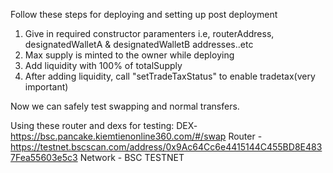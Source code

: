 Follow these steps for deploying and setting up post deployment
1. Give in required constructor paramenters i.e, routerAddress, designatedWalletA & designatedWalletB addresses..etc
2. Max supply is minted to the owner while deploying
3. Add liquidity with 100% of totalSupply 
4. After adding liquidity, call "setTradeTaxStatus" to enable tradetax(very important)

Now we can safely test swapping and normal transfers.

Using these router and dexs for testing:
DEX- https://bsc.pancake.kiemtienonline360.com/#/swap
Router - https://testnet.bscscan.com/address/0x9Ac64Cc6e4415144C455BD8E4837Fea55603e5c3
Network - BSC TESTNET
